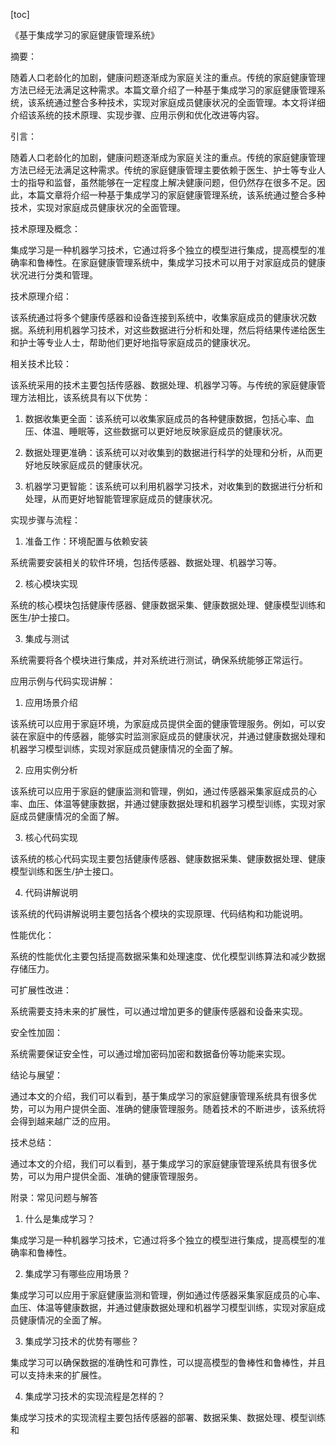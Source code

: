 
[toc]                    
                
                
《基于集成学习的家庭健康管理系统》

摘要：

随着人口老龄化的加剧，健康问题逐渐成为家庭关注的重点。传统的家庭健康管理方法已经无法满足这种需求。本篇文章介绍了一种基于集成学习的家庭健康管理系统，该系统通过整合多种技术，实现对家庭成员健康状况的全面管理。本文将详细介绍该系统的技术原理、实现步骤、应用示例和优化改进等内容。

引言：

随着人口老龄化的加剧，健康问题逐渐成为家庭关注的重点。传统的家庭健康管理方法已经无法满足这种需求。传统的家庭健康管理主要依赖于医生、护士等专业人士的指导和监督，虽然能够在一定程度上解决健康问题，但仍然存在很多不足。因此，本篇文章将介绍一种基于集成学习的家庭健康管理系统，该系统通过整合多种技术，实现对家庭成员健康状况的全面管理。

技术原理及概念：

集成学习是一种机器学习技术，它通过将多个独立的模型进行集成，提高模型的准确率和鲁棒性。在家庭健康管理系统中，集成学习技术可以用于对家庭成员的健康状况进行分类和管理。

技术原理介绍：

该系统通过将多个健康传感器和设备连接到系统中，收集家庭成员的健康状况数据。系统利用机器学习技术，对这些数据进行分析和处理，然后将结果传递给医生和护士等专业人士，帮助他们更好地指导家庭成员的健康状况。

相关技术比较：

该系统采用的技术主要包括传感器、数据处理、机器学习等。与传统的家庭健康管理方法相比，该系统具有以下优势：

1. 数据收集更全面：该系统可以收集家庭成员的各种健康数据，包括心率、血压、体温、睡眠等，这些数据可以更好地反映家庭成员的健康状况。

2. 数据处理更准确：该系统可以对收集到的数据进行科学的处理和分析，从而更好地反映家庭成员的健康状况。

3. 机器学习更智能：该系统可以利用机器学习技术，对收集到的数据进行分析和处理，从而更好地智能管理家庭成员的健康状况。

实现步骤与流程：

1. 准备工作：环境配置与依赖安装

系统需要安装相关的软件环境，包括传感器、数据处理、机器学习等。

2. 核心模块实现

系统的核心模块包括健康传感器、健康数据采集、健康数据处理、健康模型训练和医生/护士接口。

3. 集成与测试

系统需要将各个模块进行集成，并对系统进行测试，确保系统能够正常运行。

应用示例与代码实现讲解：

1. 应用场景介绍

该系统可以应用于家庭环境，为家庭成员提供全面的健康管理服务。例如，可以安装在家庭中的传感器，能够实时监测家庭成员的健康状况，并通过健康数据处理和机器学习模型训练，实现对家庭成员健康情况的全面了解。

2. 应用实例分析

该系统可以应用于家庭的健康监测和管理，例如，通过传感器采集家庭成员的心率、血压、体温等健康数据，并通过健康数据处理和机器学习模型训练，实现对家庭成员健康情况的全面了解。

3. 核心代码实现

该系统的核心代码实现主要包括健康传感器、健康数据采集、健康数据处理、健康模型训练和医生/护士接口。

4. 代码讲解说明

该系统的代码讲解说明主要包括各个模块的实现原理、代码结构和功能说明。

性能优化：

系统的性能优化主要包括提高数据采集和处理速度、优化模型训练算法和减少数据存储压力。

可扩展性改进：

系统需要支持未来的扩展性，可以通过增加更多的健康传感器和设备来实现。

安全性加固：

系统需要保证安全性，可以通过增加密码加密和数据备份等功能来实现。

结论与展望：

通过本文的介绍，我们可以看到，基于集成学习的家庭健康管理系统具有很多优势，可以为用户提供全面、准确的健康管理服务。随着技术的不断进步，该系统将会得到越来越广泛的应用。

技术总结：

通过本文的介绍，我们可以看到，基于集成学习的家庭健康管理系统具有很多优势，可以为用户提供全面、准确的健康管理服务。



附录：常见问题与解答

1. 什么是集成学习？

集成学习是一种机器学习技术，它通过将多个独立的模型进行集成，提高模型的准确率和鲁棒性。

2. 集成学习有哪些应用场景？

集成学习可以应用于家庭健康监测和管理，例如通过传感器采集家庭成员的心率、血压、体温等健康数据，并通过健康数据处理和机器学习模型训练，实现对家庭成员健康情况的全面了解。

3. 集成学习技术的优势有哪些？

集成学习可以确保数据的准确性和可靠性，可以提高模型的鲁棒性和鲁棒性，并且可以支持未来的扩展性。

4. 集成学习技术的实现流程是怎样的？

集成学习技术的实现流程主要包括传感器的部署、数据采集、数据处理、模型训练和

